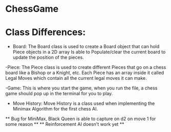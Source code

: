# ChessGame
# Class Differences:
- Board:
The Board class is used to create a Board object that can hold Piece objects in a 2D array 
Is able to Populate/clear the current board to update the position of the pieces.

-Piece:
The Piece class is used to create different Pieces that go on a chess board like a Bishop or a Knight, etc.
Each Piece has an array inside it called Legal Moves which contain all the current legal moves it can make. 

-Game:
This is where you start the game, when you run the file, a chess game should pop up in the terminal for you to play. 

- Move History:
Move History is a class used when implementing the Minimax Algorithm for the first chess AI.

** Bug for MiniMax, Black Queen is able to capture on d2 on move 1 for some reason **
** Reinforcement AI doesn't work yet **

